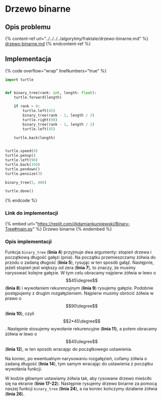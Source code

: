 # Drzewo binarne

## Opis problemu

{% content-ref url="../../../../algorytmy/fraktale/drzewo-binarne.md" %}
[drzewo-binarne.md](../../../../algorytmy/fraktale/drzewo-binarne.md)
{% endcontent-ref %}

## Implementacja

{% code overflow="wrap" lineNumbers="true" %}
```python
import turtle


def binary_tree(rank: int, length: float):
    turtle.forward(length)
    
    if rank > 0:
        turtle.left(45)
        binary_tree(rank - 1, length / 2)
        turtle.right(90)
        binary_tree(rank - 1, length / 2)
        turtle.left(45)
        
    turtle.back(length)


turtle.speed(0)
turtle.penup()
turtle.left(90)
turtle.back(350)
turtle.pendown()
turtle.pensize(3)

binary_tree(5, 400)

turtle.done()
```
{% endcode %}

### Link do implementacji

{% embed url="https://replit.com/@damiankurpiewski/Binary-Tree#main.py" %}
Drzewo binarne
{% endembed %}

### Opis implementacji

Funkcja `binary_tree` (**linia 4**) przyjmuje dwa argumenty: stopień drzewa i początkową długość gałęzi (pnia). Na początku przemieszczamy żółwia do przodu o zadaną długość (**linia 5**), rysując w ten sposób gałąź. Następnie, jeżeli stopień jest większy od zera (**linia 7**), to znaczy, że musimy narysować kolejne gałęzie. W tym celu obracamy najpierw żółwia w lewo o $$45\degree$$ (**linia 8**) i wywołaniem rekurencyjnym (**linia 9**) rysujemy gałęzie. Podobnie postępujemy z drugim rozgałęzieniem. Najpierw musimy obrócić żółwia w prawo o $$90\degree$$ (**linia 10**), czyli $$2*45\degree$$. Następnie stosujemy wywołanie rekurencyjne (**linia 11**), a potem obracamy żółwia w lewo o $$45\degree$$ (**linia 12**), w ten sposób wracając do początkowego ustawienia.

Na koniec, po ewentualnym narysowaniu rozgałęzień, cofamy żółwia o zadaną długość (**linia 14**), tym samym wracając do ustawienia z początku wywołania funkcji.

W kodzie głównym ustawiamy żółwia tak, aby rysowane drzewo mieściło się na ekranie (**linie 17-22**). Następnie rysujemy drzewo binarne za pomocą naszej funkcji `binary_tree` (**linia 24**), a na koniec kończymy działanie żółwia (**linia 26**).
